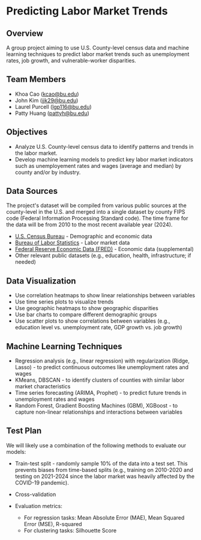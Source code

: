 # Predicting Labor Market Trends

## Overview

A group project aiming to use U.S. County-level census data and machine learning techniques to predict labor market trends such as unemployment rates, job growth, and vulnerable-worker disparities.

## Team Members

- Khoa Cao (kcao@bu.edu)
- John Kim (jjk29@bu.edu)
- Laurel Purcell (lgp116@bu.edu)
- Patty Huang (pattyh@bu.edu)

## Objectives

- Analyze U.S. County-level census data to identify patterns and trends in the labor market.
- Develop machine learning models to predict key labor market indicators such as unemployement rates and wages (average and median) by county and/or by industry.

## Data Sources

The project's dataset will be compiled from various public sources at the county-level in the U.S. and merged into a single dataset by county FIPS code (Federal Information Processing Standard code). The time frame for the data will be from 2010 to the most recent available year (2024).

- [U.S. Census Bureau](https://data.census.gov/) - Demographic and economic data
- [Bureau of Labor Statistics](https://www.bls.gov/) - Labor market data
- [Federal Reserve Economic Data (FRED)](https://fred.stlouisfed.org/) - Economic data (supplemental)
- Other relevant public datasets (e.g., education, health, infrastructure; if needed)

## Data Visualization

- Use correlation heatmaps to show linear relationships between variables
- Use time series plots to visualize trends
- Use geographic heatmaps to show geographic disparities
- Use bar charts to compare different demographic groups
- Use scatter plots to show correlations between variables (e.g., education level vs. unemployment rate, GDP growth vs. job growth)

## Machine Learning Techniques

- Regression analysis (e.g., linear regression) with regularization (Ridge, Lasso) - to predict continuous outcomes like unemployment rates and wages
- KMeans, DBSCAN - to identify clusters of counties with similar labor market characteristics
- Time series forecasting (ARIMA, Prophet) - to predict future trends in unemployment rates and wages
- Random Forest, Gradient Boosting Machines (GBM), XGBoost - to capture non-linear relationships and interactions between variables

## Test Plan

We will likely use a combination of the following methods to evaluate our models:

- Train-test split - randomly sample 10% of the data into a test set. This prevents biases from time-based splits (e.g., training on 2010-2020 and testing on 2021-2024 since the labor market was heavily affected by the COVID-19 pandemic).
- Cross-validation
- Evaluation metrics:

    - For regression tasks: Mean Absolute Error (MAE), Mean Squared Error (MSE), R-squared
    - For clustering tasks: Silhouette Score

